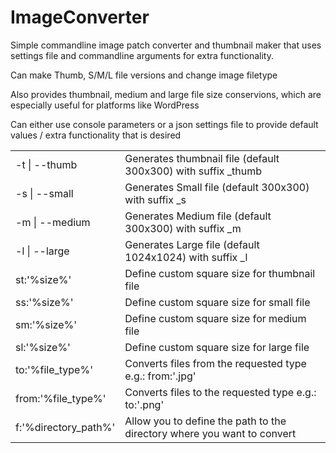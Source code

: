 # ImageConverter

<p>Simple commandline image patch converter and thumbnail maker that uses settings file and commandline arguments for extra functionality.</p>

<p>Can make Thumb, S/M/L file versions and change image filetype</p>

<p>Also provides thumbnail, medium and large file size conservions, which are especially useful for platforms like WordPress</p>

<p>Can either use console parameters or a json settings file to provide default values / extra functionality that is desired</p>

<table>
		<td>-t | --thumb</td><td>Generates thumbnail file (default 300x300) with suffix _thumb</td></tr>
		<tr><td>-s | --small</td><td>Generates Small file (default 300x300) with suffix _s</td></tr>
		<tr><td>-m | --medium</td><td>Generates Medium file (default 300x300) with suffix _m</td></tr>
		<tr><td>-l | --large</td><td>Generates Large file (default 1024x1024) with suffix _l</td></tr>
		<tr><td>st:'%size%'</td><td>Define custom square size for thumbnail file</td></tr>
		<tr><td>ss:'%size%'</td><td>Define custom square size for small file</td></tr>
		<tr><td>sm:'%size%'</td><td>Define custom square size for medium file</td></tr>
		<tr><td>sl:'%size%'</td><td>Define custom square size for large file</td></tr>
		<tr><td>to:'%file_type%'</td><td>Converts files from the requested type e.g.: from:'.jpg'</td></tr>
		<tr><td>from:'%file_type%'</td><td>Converts files to the requested type e.g.: to:'.png'</td></tr>
		<tr><td>f:'%directory_path%'</td><td>Allow you to define the path to the directory where you want to convert</td></tr>
</table>
</ul>
